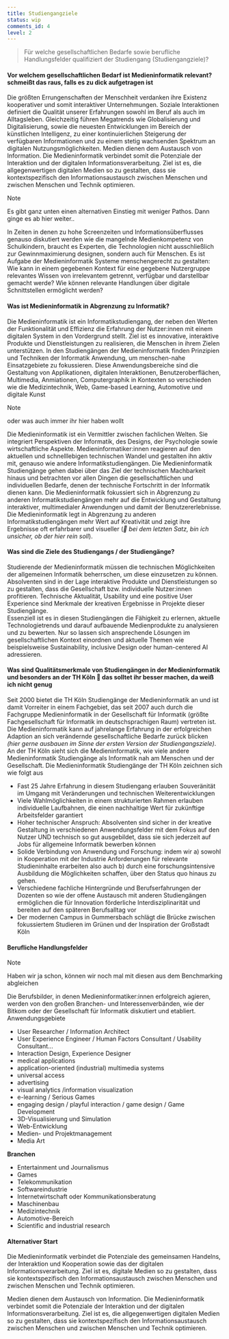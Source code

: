 ```yaml
---
title: Studiengangziele
status: wip
comments_id: 4
level: 2
---
```


> Für welche gesellschaftlichen Bedarfe sowie berufliche Handlungsfelder qualifiziert der Studiengang (Studiengangziele)?

#### Vor welchem gesellschaftlichen Bedarf ist Medieninformatik relevant? schmeißt das raus, falls es zu dick aufgetragen ist

Die größten Errungenschaften der Menschheit verdanken ihre Existenz kooperativer und somit interaktiver Unternehmungen. Soziale Interaktionen definiert die Qualität unserer Erfahrungen sowohl im Beruf als auch im Alltagsleben.  Gleichzeitig führen Megatrends wie Globalisierung und Digitalisierung, sowie die neuesten Entwicklungen im Bereich der künstlichen Intelligenz, zu einer kontinuierlichen Steigerung der verfügbaren Informationen und zu einem stetig wachsenden Spektrum an digitalen Nutzungsmöglichkeiten.
Medien dienen dem Austausch von Information. Die Medieninformatik verbindet somit die Potenziale der Interaktion und der digitalen Informationsverarbeitung. Ziel ist es, die allgegenwertigen digitalen Medien so zu gestalten, dass sie kontextspezifisch den Informationsaustausch zwischen Menschen und zwischen Menschen und Technik optimieren.
> [!NOTE]
> Es gibt ganz unten einen alternativen Einstieg mit weniger Pathos. Dann ginge es ab hier weiter..

In Zeiten in denen zu hohe Screenzeiten und Informationsüberflusses genauso diskutiert werden wie die mangelnde Medienkompetenz von Schulkindern, braucht es Experten, die Technologien nicht ausschließlich zur Gewinnmaximierung designen, sondern auch für Menschen. Es ist Aufgabe der Medieninformatik Systeme menschengerecht zu gestalten: Wie kann in einem gegebenen Kontext für eine gegebene Nutzergruppe relevantes Wissen von irrelevantem getrennt, verfügbar und darstellbar gemacht werde? Wie können relevante Handlungen über digitale Schnittstellen ermöglicht werden?

#### Was ist Medieninformatik in Abgrenzung zu Informatik?

Die Medieninformatik ist ein Informatikstudiengang, der neben den Werten der Funktionalität und Effizienz die Erfahrung der Nutzer:innen mit einem digitalen System in den Vordergrund stellt. Ziel ist es innovative, interaktive Produkte und Dienstleistungen zu realisieren, die Menschen in ihrem Zielen unterstützen.
In den Studiengängen der Medieninformatik finden Prinzipien und Techniken der Informatik Anwendung, um menschen-nahe Einsatzgebiete zu fokussieren. Diese Anwendungsbereiche sind die Gestaltung von Applikationen, digitalen Interaktionen, Benutzeroberflächen, Multimedia, Anmiationen, Computergraphik in Kontexten so verschieden wie die Medizintechnik, Web, Game-based Learning, Automotive und digitale Kunst
> [!NOTE]
> oder was auch immer ihr hier haben wollt

Die Medieninformatik ist ein Vermittler zwischen fachlichen Welten. Sie integriert Perspektiven der Informatik, des Designs, der Psychologie sowie wirtschaftliche Aspekte. Medieninformatiker:innen reagieren auf den aktuellen und schnelllebigen technischen Wandel und gestalten ihn aktiv mit, genauso wie andere Informatikstudiengängen. Die Medieninformatik Studiengänge gehen dabei über das Ziel der technischen Machbarkeit hinaus und betrachten vor allen Dingen die gesellschaftlichen und individuellen Bedarfe, denen der technische Fortschritt in der Informatik dienen kann.
Die Medieninformatik fokussiert sich in Abgrenzung zu anderen Informatikstudiengängen mehr auf die Entwicklung und Gestaltung interaktiver, multimedialer Anwendungen und damit der Benutzererlebnisse.  Die Medieninformatik legt in Abgrenzung zu anderen Informatikstudiengängen mehr Wert auf Kreativität und zeigt ihre Ergebnisse oft erfahrbarer und visueller (* bei dem letzten Satz, bin ich unsicher, ob der hier rein soll*).

#### Was sind die Ziele des Studiengangs / der Studiengänge?

Studierende der Medieninformatik müssen die technischen Möglichkeiten der allgemeinen Informatik beherrschen, um diese einzusetzen zu können. Absolventen sind in der Lage interaktive Produkte und Dienstleistungen so zu gestalten, dass die Gesellschaft bzw. individuelle Nutzer:innen profitieren. Technische Aktualität, Usability und eine positive User Experience sind Merkmale der kreativen Ergebnisse in Projekte dieser Studiengänge.  
Essenziell ist es in diesen Studiengängen die Fähigkeit zu erlernen, aktuelle Technologietrends und darauf aufbauende Medienprodukte zu analysieren und zu bewerten. Nur so lassen sich ansprechende Lösungen im gesellschaftlichen Kontext einordnen und aktuelle Themen wie beispielsweise Sustainability, inclusive Design oder human-centered AI adressieren.

#### Was sind Qualitätsmerkmale von Studiengängen in der Medieninformatik und besonders an der TH Köln  das solltet ihr besser machen, da weiß ich nicht genug

Seit 2000 bietet die TH Köln Studiengänge der Medieninformatik an und ist damit Vorreiter in einem Fachgebiet, das seit 2007 auch durch die Fachgruppe Medieninformatik in der Gesellschaft für Informatik (größte Fachgesellschaft für Informatik im deutschsprachigen Raum) vertreten ist. Die Medieninformatik kann auf jahrelange Erfahrung in der erfolgreichen Adaption an sich verändernde gesellschaftliche Bedarfe zurück blicken *(hier gerne ausbauen im Sinne der ersten Version der Studiengangsziele)*. An der TH Köln sieht sich die Medieninformatik, wie viele andere Medieninformatik Studiengänge als Informatik nah am Menschen und der Gesellschaft. Die Medieninformatik Studiengänge der TH Köln zeichnen sich wie folgt aus

- Fast 25 Jahre Erfahrung in diesem Studiengang erlauben Souveränität im Umgang mit Veränderungen und technischen Weiterentwicklungen
- Viele Wahlmöglichkeiten in einem strukturierten Rahmen erlauben individuelle Laufbahnen, die einen nachhaltige Wert für zukünftige Arbeitsfelder garantiert
- Hoher technischer Anspruch: Absolventen sind sicher in der kreative Gestaltung in verschiedenen Anwendungsfelder mit dem Fokus auf den Nutzer UND technisch so gut ausgebildet, dass sie sich jederzeit auf Jobs für allgemeine Informatik bewerben können
- Solide Verbindung von Anwendung und Forschung: indem wir a) sowohl in Kooperation mit der Industrie Anforderungen für relevante Studieninhalte erarbeiten also auch b) durch eine forschungsintensive Ausbildung die Möglichkeiten schaffen, über den Status quo hinaus zu gehen.
- Verschiedene fachliche Hintergründe und Berufserfahrungen der Dozenten so wie der offene Austausch mit anderen Studiengängen ermöglichen die für Innovation förderliche Interdisziplinarität und bereiten auf den späteren Berufsalltag vor
- Der modernen Campus in Gummersbach schlägt die Brücke zwischen fokussiertem Studieren im Grünen und der Inspiration der Großstadt Köln

#### Berufliche Handlungsfelder

> [!NOTE]
> Haben wir ja schon, können wir noch mal mit diesen aus dem Benchmarking abgleichen

Die Berufsbilder, in denen Medieninformatiker:innen erfolgreich agieren, werden von den großen Branchen- und Interessenverbänden, wie der Bitkom oder der Gesellschaft für Informatik diskutiert und etabliert.
Anwendungsgebiete

- User Researcher / Information Architect
- User Experience Engineer / Human Factors Consultant / Usability Consultant...
- Interaction Design, Experience Designer
- medical applications
- application-oriented (industrial) multimedia systems
- universal access
- advertising
- visual analytics /information visualization
- e-learning / Serious Games
- engaging design / playful interaction / game design / Game Development
- 3D-Visualisierung und Simulation
- Web-Entwicklung
- Medien- und Projektmanagement
- Media Art

**Branchen**

- Entertainment und Journalismus
- Games
- Telekommunikation
- Softwareindustrie
- Internetwirtschaft oder Kommunikationsberatung
- Maschinenbau
- Medizintechnik
- Automotive-Bereich
- Scientific and industrial research

#### Alternativer Start

Die Medieninformatik verbindet die Potenziale des gemeinsamen Handelns, der Interaktion und Kooperation sowie das der digitalen Informationsverarbeitung. Ziel ist es, digitale Medien so zu gestalten, dass sie kontextspezifisch den Informationsaustausch zwischen Menschen und zwischen Menschen und Technik optimieren.

Medien dienen dem Austausch von Information. Die Medieninformatik verbindet somit die Potenziale der Interaktion und der digitalen Informationsverarbeitung. Ziel ist es, die allgegenwertigen digitalen Medien so zu gestalten, dass sie kontextspezifisch den Informationsaustausch zwischen Menschen und zwischen Menschen und Technik optimieren.
